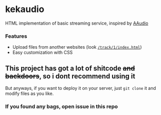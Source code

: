 # kekaudio
HTML implementation of basic streaming service, inspired by [AAudio](https://koke228.ru/anusaudio)
### Features
- Upload files from another websites (look [`/track/1/index.html`](https://github.com/kektris/kekaudio/blob/main/track/1/index.html))
- Easy customization with CSS
## This project has got a lot of shitcode ~~and backdoors~~, so i dont recommend using it
But anyways, if you want to deploy it on your server, just `git clone` it and modify files as you like.
### If you found any bags, open issue in this repo
